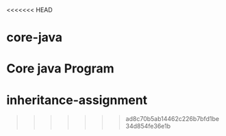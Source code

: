 <<<<<<< HEAD
# core-java
Core java Program
=======
# inheritance-assignment
>>>>>>> ad8c70b5ab14462c226b7bfd1be34d854fe36e1b
